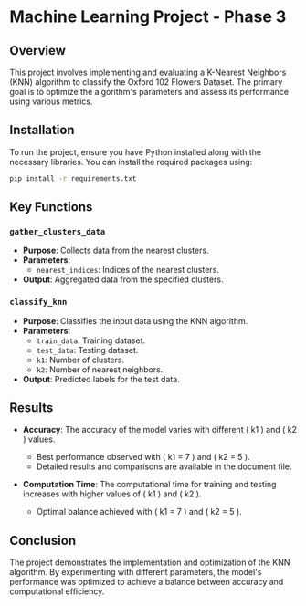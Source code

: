 # Machine Learning Project - Phase 3

## Overview

This project involves implementing and evaluating a K-Nearest Neighbors (KNN) algorithm to classify the Oxford 102 Flowers Dataset. The primary goal is to optimize the algorithm's parameters and assess its performance using various metrics.

## Installation

To run the project, ensure you have Python installed along with the necessary libraries. You can install the required packages using:

```bash
pip install -r requirements.txt
```

## Key Functions

### `gather_clusters_data`

- **Purpose**: Collects data from the nearest clusters.
- **Parameters**:
  - `nearest_indices`: Indices of the nearest clusters.
- **Output**: Aggregated data from the specified clusters.

### `classify_knn`

- **Purpose**: Classifies the input data using the KNN algorithm.
- **Parameters**:
  - `train_data`: Training dataset.
  - `test_data`: Testing dataset.
  - `k1`: Number of clusters.
  - `k2`: Number of nearest neighbors.
- **Output**: Predicted labels for the test data.

## Results

- **Accuracy**: The accuracy of the model varies with different \( k1 \) and \( k2 \) values.
  - Best performance observed with \( k1 = 7 \) and \( k2 = 5 \).
  - Detailed results and comparisons are available in the document file.
 
- **Computation Time**: The computational time for training and testing increases with higher values of \( k1 \) and \( k2 \).
  - Optimal balance achieved with \( k1 = 7 \) and \( k2 = 5 \).

## Conclusion

The project demonstrates the implementation and optimization of the KNN algorithm. By experimenting with different parameters, the model's performance was optimized to achieve a balance between accuracy and computational efficiency.
